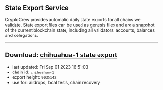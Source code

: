 ## State Export Service
CryptoCrew provides automatic daily state exports for all chains we validate. State export files can be used as genesis files and are a snapshot of the current blockchain state, including all validators, accounts, balances and delegations.

---
**Download: [chihuahua-1 state export](https://dl.ccvalidators.com/SERVICE/chihuahua/chihuahua-1_export_9035142.json)**
---

- last updated: Fri Sep 01 2023 16:51:03
- chain id: `chihuahua-1`
- export height: `9035142`
- use for: airdrops, local tests, chain recovery
